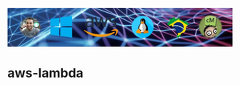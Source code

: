 [![git_capa](./img/git_capa.jpg)](https://www.youtube.com/channel/UCKNbFi55znAEztGwHzrVfCw)

# aws-lambda